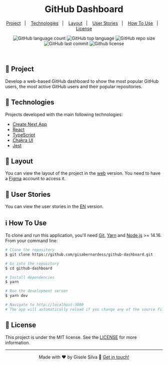 <h1 align="center">
  GitHub Dashboard
</h1>

<p align="center">
  <a href="#-the-journey">Project</a>&nbsp;&nbsp;&nbsp;|&nbsp;&nbsp;&nbsp;
  <a href="#-technologies">Technologies</a>&nbsp;&nbsp;&nbsp;|&nbsp;&nbsp;&nbsp;
  <a href="#-modules">Layout</a>&nbsp;&nbsp;&nbsp;|&nbsp;&nbsp;&nbsp;
  <a href="#-challenges">User Stories</a>&nbsp;&nbsp;&nbsp;|&nbsp;&nbsp;&nbsp;
  <a href="#-challenges">How To Use</a>&nbsp;&nbsp;&nbsp;|&nbsp;&nbsp;&nbsp;
  <a href="#-license">License</a>
</p>

<p align="center">
  <img alt="GitHub language count" src="https://img.shields.io/github/languages/count/gisabernardess/github-dashboard">
  <img alt="GitHub top language" src="https://img.shields.io/github/languages/top/gisabernardess/github-dashboard">
  <img alt="GitHub repo size" src="https://img.shields.io/github/repo-size/gisabernardess/github-dashboard">
  <img alt="GitHub last commit" src="https://img.shields.io/github/last-commit/gisabernardess/github-dashboard">
  <img alt="Github license" src="https://img.shields.io/github/license/gisabernardess/github-dashboard">
</p>

<br/>

## 💬 Project

Develop a web-based GitHub dashboard to show the most popular GitHub users, the most active GitHub users and their popular repositories.

## 🚀 Technologies

Projects developed with the main following technologies:

- [Create Next App](https://nextjs.org/docs/api-reference/create-next-app)
- [React](https://reactjs.org)
- [TypeScript](https://www.typescriptlang.org/)
- [Chakra UI](https://chakra-ui.com/)
- [Jest](https://jestjs.io/pt-BR/)

## 🔖 Layout

You can view the layout of the project in the <a href="https://www.figma.com/file/uVuCQIuxuqdvKHjL2WqWXC/Github-Dashboard?node-id=0%3A1" rel="nofollow">web</a> version. You need to have a <a href="https://www.figma.com/" rel="nofollow">Figma</a> account to access it.

## 🔖 User Stories

You can view the user stories in the [EN](https://github.com/gisabernardess/venture/wiki/specification) version.

## ℹ️ How To Use

To clone and run this application, you'll need [Git](https://git-scm.com), [Yarn](https://legacy.yarnpkg.com) and [Node.js](https://nodejs.org/en/) >= 14.16. From your command line:

```bash
# Clone the repository
$ git clone https://github.com/gisabernardess/github-dashboard.git

# Go into the repository
$ cd github-dashboard

# Install dependencies
$ yarn

# Run the development server
$ yarn dev

# Navigate to http://localhost:3000
# The app will automatically reload if you change any of the source files.
```

## 📝 License

This project is under the MIT license. See the <a href="https://github.com/gisabernardess/github-dashboard/blob/main/LICENSE" rel="nofollow">LICENSE</a> for more information.

---

<p align="center">Made with ♥ by Gisele Silva 👋 <a href="https://www.linkedin.com/in/gisabernardess/" rel="nofollow">Get in touch!</a></p>
